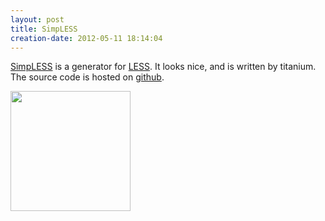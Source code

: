 ```yaml
---
layout: post
title: SimpLESS
creation-date: 2012-05-11 18:14:04
---
```

[SimpLESS](http://wearekiss.com/simpless) is a generator for [LESS](http://lesscss.org/).
It looks nice, and is written by titanium. The source code is hosted on [github](https://github.com/Paratron/SimpLESS).

<img src="{{site.images.url}}/2012-05-11/SimpLESS-1.3.jpg" width="192px"/>
